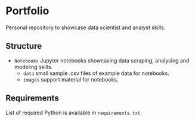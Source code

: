 # Portfolio

Personal repository to showcase data scientist and analyst skills.

## Structure

* `Notebooks` Jupyter notebooks showcasing data scraping, analysing and modeling skills.
  * `data` small sample .csv files of example data for notebooks.
  * `images` support material for notebooks.

## Requirements

List of required Python is available in `requirements.txt`. 
